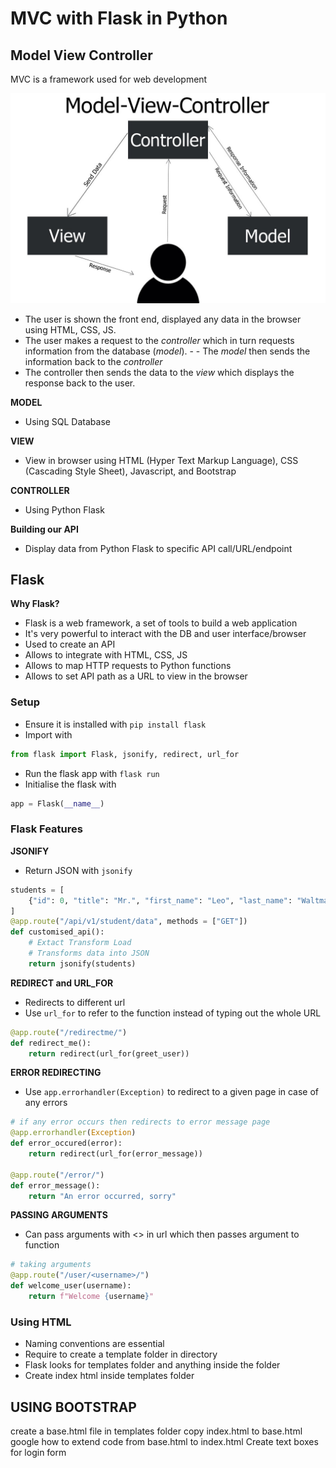 # MVC with Flask in Python

## Model View Controller

MVC is a framework used for web development

![](images/mvc.jpg)

- The user is shown the front end, displayed any data in the browser using HTML, CSS, JS.
- The user makes a request to the _controller_ which in turn requests information from the database (_model_). - - The _model_ then sends the information back to the  _controller_
- The controller then sends the data to the _view_ which displays the response back to the user.

**MODEL**

- Using SQL Database

**VIEW**

- View in browser using HTML (Hyper Text Markup Language), CSS (Cascading Style Sheet), Javascript, and Bootstrap

**CONTROLLER**

- Using Python Flask


**Building our API**

- Display data from Python Flask to specific API call/URL/endpoint


## Flask

**Why Flask?**

- Flask is a web framework, a set of tools to build a web application
- It's very powerful to interact with the DB and user interface/browser
- Used to create an API
- Allows to integrate with HTML, CSS, JS
- Allows to map HTTP requests to Python functions
- Allows to set API path as a URL to view in the browser

### Setup

- Ensure it is installed with ``pip install flask``
- Import with
```python
from flask import Flask, jsonify, redirect, url_for
```
- Run the flask app with ``flask run``
- Initialise the flask with
```python
app = Flask(__name__)
```

### Flask Features

**JSONIFY**
- Return JSON with ``jsonify``
```python
students = [
    {"id": 0, "title": "Mr.", "first_name": "Leo", "last_name": "Waltmann", "course": "DevOps"}
]
@app.route("/api/v1/student/data", methods = ["GET"])
def customised_api():
    # Extact Transform Load
    # Transforms data into JSON
    return jsonify(students)


```
**REDIRECT and URL_FOR**
- Redirects to different url
- Use ``url_for`` to refer to the function instead of typing out the whole URL
```python
@app.route("/redirectme/")
def redirect_me():
    return redirect(url_for(greet_user))
```

**ERROR REDIRECTING**
- Use ``app.errorhandler(Exception)`` to redirect to a given page in case of any errors
```python
# if any error occurs then redirects to error message page
@app.errorhandler(Exception)
def error_occured(error):
    return redirect(url_for(error_message))

@app.route("/error/")
def error_message():
    return "An error occurred, sorry"
```

**PASSING ARGUMENTS**
- Can pass arguments with <> in url which then passes argument to function
```python
# taking arguments
@app.route("/user/<username>/")
def welcome_user(username):
    return f"Welcome {username}"
```

### Using HTML

- Naming conventions are essential
- Require to create a template folder in directory
- Flask looks for templates folder and anything inside the folder 
- Create index html inside templates folder


**USING BOOTSTRAP**
- 


create a base.html file in templates folder
copy index.html to base.html
google how to extend code from base.html to index.html
Create text boxes for login form

